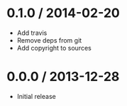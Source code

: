 
0.1.0 / 2014-02-20 
==================

 * Add travis 
 * Remove deps from git
 * Add copyright to sources

0.0.0 / 2013-12-28
==================

 * Initial release
